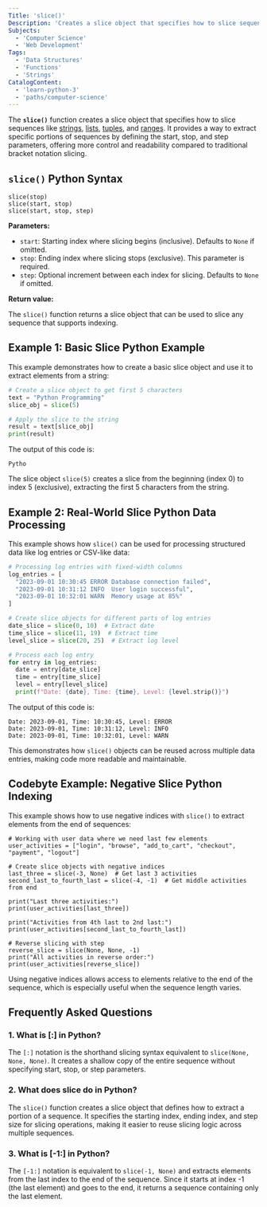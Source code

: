 ```yaml
---
Title: 'slice()'
Description: 'Creates a slice object that specifies how to slice sequences like strings, lists, tuples, and ranges'
Subjects:
  - 'Computer Science'
  - 'Web Development'
Tags:
  - 'Data Structures'
  - 'Functions'
  - 'Strings'
CatalogContent:
  - 'learn-python-3'
  - 'paths/computer-science'
---
```


The **`slice()`** function creates a slice object that specifies how to slice sequences like [strings](https://www.codecademy.com/resources/docs/python/strings), [lists](https://www.codecademy.com/resources/docs/python/lists), [tuples](https://www.codecademy.com/resources/docs/python/tuples), and [ranges](https://www.codecademy.com/resources/docs/python/built-in-functions/range). It provides a way to extract specific portions of sequences by defining the start, stop, and step parameters, offering more control and readability compared to traditional bracket notation slicing.

## `slice()` Python Syntax

```pseudo
slice(stop)
slice(start, stop)
slice(start, stop, step)
```

**Parameters:**

- `start`: Starting index where slicing begins (inclusive). Defaults to `None` if omitted.
- `stop`: Ending index where slicing stops (exclusive). This parameter is required.
- `step`: Optional increment between each index for slicing. Defaults to `None` if omitted.

**Return value:**

The `slice()` function returns a slice object that can be used to slice any sequence that supports indexing.

## Example 1: Basic Slice Python Example

This example demonstrates how to create a basic slice object and use it to extract elements from a string:

```py
# Create a slice object to get first 5 characters
text = "Python Programming"
slice_obj = slice(5)

# Apply the slice to the string
result = text[slice_obj]
print(result)
```

The output of this code is:

```shell
Pytho
```

The slice object `slice(5)` creates a slice from the beginning (index 0) to index 5 (exclusive), extracting the first 5 characters from the string.

## Example 2: Real-World Slice Python Data Processing

This example shows how `slice()` can be used for processing structured data like log entries or CSV-like data:

```py
# Processing log entries with fixed-width columns
log_entries = [
  "2023-09-01 10:30:45 ERROR Database connection failed",
  "2023-09-01 10:31:12 INFO  User login successful",
  "2023-09-01 10:32:01 WARN  Memory usage at 85%"
]

# Create slice objects for different parts of log entries
date_slice = slice(0, 10)  # Extract date
time_slice = slice(11, 19)  # Extract time
level_slice = slice(20, 25)  # Extract log level

# Process each log entry
for entry in log_entries:
  date = entry[date_slice]
  time = entry[time_slice]
  level = entry[level_slice]
  print(f"Date: {date}, Time: {time}, Level: {level.strip()}")
```

The output of this code is:

```shell
Date: 2023-09-01, Time: 10:30:45, Level: ERROR
Date: 2023-09-01, Time: 10:31:12, Level: INFO
Date: 2023-09-01, Time: 10:32:01, Level: WARN
```

This demonstrates how `slice()` objects can be reused across multiple data entries, making code more readable and maintainable.

## Codebyte Example: Negative Slice Python Indexing

This example shows how to use negative indices with `slice()` to extract elements from the end of sequences:

```codebyte/python
# Working with user data where we need last few elements
user_activities = ["login", "browse", "add_to_cart", "checkout", "payment", "logout"]

# Create slice objects with negative indices
last_three = slice(-3, None)  # Get last 3 activities
second_last_to_fourth_last = slice(-4, -1)  # Get middle activities from end

print("Last three activities:")
print(user_activities[last_three])

print("Activities from 4th last to 2nd last:")
print(user_activities[second_last_to_fourth_last])

# Reverse slicing with step
reverse_slice = slice(None, None, -1)
print("All activities in reverse order:")
print(user_activities[reverse_slice])
```

Using negative indices allows access to elements relative to the end of the sequence, which is especially useful when the sequence length varies.

## Frequently Asked Questions

### 1. What is [:] in Python?

The `[:]` notation is the shorthand slicing syntax equivalent to `slice(None, None, None)`. It creates a shallow copy of the entire sequence without specifying start, stop, or step parameters.

### 2. What does slice do in Python?

The `slice()` function creates a slice object that defines how to extract a portion of a sequence. It specifies the starting index, ending index, and step size for slicing operations, making it easier to reuse slicing logic across multiple sequences.

### 3. What is [-1:] in Python?

The `[-1:]` notation is equivalent to `slice(-1, None)` and extracts elements from the last index to the end of the sequence. Since it starts at index -1 (the last element) and goes to the end, it returns a sequence containing only the last element.
